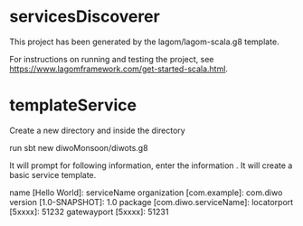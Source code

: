 # servicesDiscoverer

This project has been generated by the lagom/lagom-scala.g8 template. 

For instructions on running and testing the project, see https://www.lagomframework.com/get-started-scala.html.
# templateService

Create a new directory and inside the directory

run 
      sbt new diwoMonsoon/diwots.g8


It will prompt for   following information, enter the information . It will create a basic service template.



name [Hello World]: serviceName
organization [com.example]: com.diwo
version [1.0-SNAPSHOT]: 1.0
package [com.diwo.serviceName]: 
locatorport [5xxxx]: 51232
gatewayport [5xxxx]: 51231





